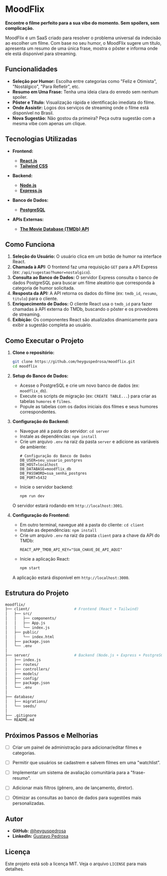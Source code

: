 # MoodFlix

**Encontre o filme perfeito para a sua vibe do momento. Sem spoilers, sem complicação.**

MoodFlix é um SaaS criado para resolver o problema universal da indecisão ao escolher um filme. Com base no seu humor, o MoodFlix sugere um título, apresenta um resumo de uma única frase, mostra o pôster e informa onde ele está disponível para streaming.

<!-- ![Exemplo de Interface do MoodFlix](https://i.imgur.com/8Q7gYq9.png)
*(Imagem de exemplo. Substitua por um screenshot do seu projeto quando estiver pronto!)* -->


## Funcionalidades

* **Seleção por Humor:** Escolha entre categorias como "Feliz e Otimista", "Nostálgico", "Para Refletir", etc.
* **Resumo em Uma Frase:** Tenha uma ideia clara do enredo sem nenhum spoiler.
* **Pôster e Título:** Visualização rápida e identificação imediata do filme.
* **Onde Assistir:** Logos dos serviços de streaming onde o filme está disponível no Brasil.
* **Nova Sugestão:** Não gostou da primeira? Peça outra sugestão com a mesma vibe com apenas um clique.


## Tecnologias Utilizadas

* **Frontend:**
    * **[React.js](https://reactjs.org/)**
    * **[Tailwind CSS](https://tailwindcss.com/)**

* **Backend:**
    * **[Node.js](https://nodejs.org/)**
    * **[Express.js](https://expressjs.com/)**

* **Banco de Dados:**
    * **[PostgreSQL](https://www.postgresql.org/)**

* **APIs Externas:**
    * [**The Movie Database (TMDb) API**](https://www.themoviedb.org/documentation/api)


## Como Funciona

1.  **Seleção do Usuário:** O usuário clica em um botão de humor na interface React.
2.  **Chamada à API:** O frontend faz uma requisição `GET` para a API Express (ex: `/api/sugestao?humor=nostalgico`).
3.  **Consulta ao Banco de Dados:** O servidor Express consulta o banco de dados PostgreSQL para buscar um filme aleatório que corresponda à categoria de humor solicitada.
4.  **Resposta da API:** A API retorna os dados do filme (ex: `tmdb_id`, `resumo`, `titulo`) para o cliente.
5.  **Enriquecimento de Dados:** O cliente React usa o `tmdb_id` para fazer chamadas à API externa do TMDb, buscando o pôster e os provedores de streaming.
6.  **Exibição:** Os componentes React são atualizados dinamicamente para exibir a sugestão completa ao usuário.


## Como Executar o Projeto

1.  **Clone o repositório:**
    ```bash
    git clone https://github.com/heyguspedrosa/moodflix.git
    cd moodflix
    ```

2.  **Setup do Banco de Dados:**
    * Acesse o PostgreSQL e crie um novo banco de dados (ex: `moodflix_db`).
    * Execute os scripts de migração (ex: `CREATE TABLE...`) para criar as tabelas `humores` e `filmes`.
    * Popule as tabelas com os dados iniciais dos filmes e seus humores correspondentes.

3.  **Configuração do Backend:**
    * Navegue até a pasta do servidor: `cd server`
    * Instale as dependências: `npm install`
    * Crie um arquivo `.env` na raiz da pasta `server` e adicione as variáveis de ambiente:
        ```env
        # Configuração do Banco de Dados
        DB_USER=seu_usuario_postgres
        DB_HOST=localhost
        DB_DATABASE=moodflix_db
        DB_PASSWORD=sua_senha_postgres
        DB_PORT=5432
        ```
    * Inicie o servidor backend:
        ```bash
        npm run dev 
        ```
    O servidor estará rodando em `http://localhost:3001`.

4.  **Configuração do Frontend:**
    * Em outro terminal, navegue até a pasta do cliente: `cd client`
    * Instale as dependências: `npm install`
    * Crie um arquivo `.env` na raiz da pasta `client` para a chave da API do TMDb:
        ```env
        REACT_APP_TMDB_API_KEY="SUA_CHAVE_DE_API_AQUI"
        ```
    * Inicie a aplicação React:
        ```bash
        npm start
        ```
    A aplicação estará disponível em `http://localhost:3000`.



## Estrutura do Projeto

```bash
moodflix/
├── client/                    # Frontend (React + Tailwind)
│   ├── src/
│   │   ├── components/        
│   │   ├── App.js
│   │   └── index.js
│   ├── public/
│   │   └── index.html         
│   ├── package.json
│   └── .env                   
│
├── server/                    # Backend (Node.js + Express + PostgreSQL)
│   ├── index.js               
│   ├── routes/                
│   ├── controllers/           
│   ├── models/                
│   ├── config/                
│   ├── package.json
│   └── .env                   
│
├── database/                  
│   ├── migrations/            
│   └── seeds/                 
│
├── .gitignore                 
└── README.md
``` 

## Próximos Passos e Melhorias

* [ ] Criar um painel de administração para adicionar/editar filmes e categorias.
* [ ] Permitir que usuários se cadastrem e salvem filmes em uma "watchlist".
* [ ] Implementar um sistema de avaliação comunitária para a "frase-resumo".
* [ ] Adicionar mais filtros (gênero, ano de lançamento, diretor).
* [ ] Otimizar as consultas ao banco de dados para sugestões mais personalizadas.


## Autor

* **GitHub:** [@heyguspedrosa](https://github.com/seu-usuario)
* **LinkedIn:** [Gustavo Pedrosa](https://www.linkedin.com/in/guspedrosa/)


## Licença

Este projeto está sob a licença MIT. Veja o arquivo `LICENSE` para mais detalhes.